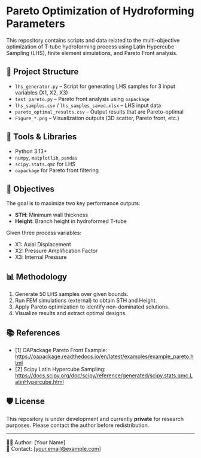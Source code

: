 # Pareto Optimization of Hydroforming Parameters

This repository contains scripts and data related to the multi-objective optimization of T-tube hydroforming process using Latin Hypercube Sampling (LHS), finite element simulations, and Pareto Front analysis.

## 📁 Project Structure

- `lhs_generator.py` – Script for generating LHS samples for 3 input variables (X1, X2, X3)
- `test_pareto.py` – Pareto front analysis using `oapackage`
- `lhs_samples.csv` / `lhs_samples_saved.xlsx` – LHS input data
- `pareto_optimal_results.csv` – Output results that are Pareto-optimal
- `Figure_*.png` – Visualization outputs (3D scatter, Pareto front, etc.)

## 🔧 Tools & Libraries

- Python 3.13+
- `numpy`, `matplotlib`, `pandas`
- `scipy.stats.qmc` for LHS
- `oapackage` for Pareto front filtering

## 🎯 Objectives

The goal is to maximize two key performance outputs:
- **STH**: Minimum wall thickness
- **Height**: Branch height in hydroformed T-tube

Given three process variables:
- X1: Axial Displacement
- X2: Pressure Amplification Factor
- X3: Internal Pressure

## 📊 Methodology

1. Generate 50 LHS samples over given bounds.
2. Run FEM simulations (external) to obtain STH and Height.
3. Apply Pareto optimization to identify non-dominated solutions.
4. Visualize results and extract optimal designs.

## 📚 References

- [1] OAPackage Pareto Front Example: https://oapackage.readthedocs.io/en/latest/examples/example_pareto.html  
- [2] Scipy Latin Hypercube Sampling: https://docs.scipy.org/doc/scipy/reference/generated/scipy.stats.qmc.LatinHypercube.html  

## 🛡 License

This repository is under development and currently **private** for research purposes. Please contact the author before redistribution.

---

🧑‍💻 Author: [Your Name]  
📧 Contact: [your.email@example.com]
